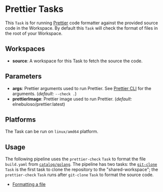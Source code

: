 # Prettier Tasks

This `Task` is for running [Prettier](https://prettier.io/) code formatter against the provided source code in the Workspace. By default this `Task` will check the format of files in the root of your Workspace.

## Workspaces

 - **source**: A workspace for this Task to fetch the source the code. 
 
## Parameters

 - **args**: Prettier arguments used to run Prettier. See [Prettier CLI](https://prettier.io/docs/en/cli.html) for the arguments. (_default:_ `--check .`)
 - **prettierImage**: Prettier image used to run Prettier. (_default:_ elnebuloso/prettier:latest)

## Platforms

The Task can be run on `linux/amd64` platform.

## Usage

The following pipeline uses the `prettier-check` `Task` to format the file `build.yaml` from [`catalog/golang`](https://github.com/tektoncd/catalog/tree/v1beta1/golang). The pipeline has two tasks: the [`git-clone`](https://github.com/tektoncd/catalog/blob/v1beta1/git/git-clone.yaml) `Task` is the first task to clone the repository to the "shared-workspace"; the `prettier-check` `Task` runs after `git-clone` `Task` to format the source code.

 - [Formatting a file](./tests/run.yaml)

